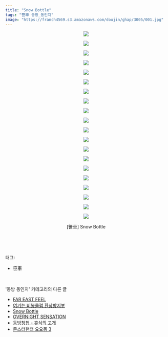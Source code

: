```yaml
---
title: "Snow Bottle"
tags: "笹車 동방_동인지"
image: "https://franch4569.s3.amazonaws.com/doujin/ghap/3005/001.jpg"
---
```

<div class="article">
<p style="text-align: center; clear: none; float: none;"><img src="{{ site.imgserver2 }}/ghap/3005/001.jpg"/></p>
<p style="text-align: center; clear: none; float: none;"><img src="{{ site.imgserver2 }}/ghap/3005/002.jpg"/></p>
<p style="text-align: center; clear: none; float: none;"><img src="{{ site.imgserver2 }}/ghap/3005/003.jpg"/></p>
<p style="text-align: center; clear: none; float: none;"><img src="{{ site.imgserver2 }}/ghap/3005/004.jpg"/></p>
<p style="text-align: center; clear: none; float: none;"><img src="{{ site.imgserver2 }}/ghap/3005/005.jpg"/></p>
<p style="text-align: center; clear: none; float: none;"><img src="{{ site.imgserver2 }}/ghap/3005/006.jpg"/></p>
<p style="text-align: center; clear: none; float: none;"><img src="{{ site.imgserver2 }}/ghap/3005/007.jpg"/></p>
<p style="text-align: center; clear: none; float: none;"><img src="{{ site.imgserver2 }}/ghap/3005/008.jpg"/></p>
<p style="text-align: center; clear: none; float: none;"><img src="{{ site.imgserver2 }}/ghap/3005/009.jpg"/></p>
<p style="text-align: center; clear: none; float: none;"><img src="{{ site.imgserver2 }}/ghap/3005/010.jpg"/></p>
<p style="text-align: center; clear: none; float: none;"><img src="{{ site.imgserver2 }}/ghap/3005/011.jpg"/></p>
<p style="text-align: center; clear: none; float: none;"><img src="{{ site.imgserver2 }}/ghap/3005/012.jpg"/></p>
<p style="text-align: center; clear: none; float: none;"><img src="{{ site.imgserver2 }}/ghap/3005/013.jpg"/></p>
<p style="text-align: center; clear: none; float: none;"><img src="{{ site.imgserver2 }}/ghap/3005/014.jpg"/></p>
<p style="text-align: center; clear: none; float: none;"><img src="{{ site.imgserver2 }}/ghap/3005/015.jpg"/></p>
<p style="text-align: center; clear: none; float: none;"><img src="{{ site.imgserver2 }}/ghap/3005/016.jpg"/></p>
<p style="text-align: center; clear: none; float: none;"><img src="{{ site.imgserver2 }}/ghap/3005/017.jpg"/></p>
<p style="text-align: center; clear: none; float: none;"><img src="{{ site.imgserver2 }}/ghap/3005/018.jpg"/></p>
<p style="text-align: center; clear: none; float: none;"><img src="{{ site.imgserver2 }}/ghap/3005/019.jpg"/></p>
<p style="text-align: center; clear: none; float: none;"><img src="{{ site.imgserver2 }}/ghap/3005/020.jpg"/></p>
<p style="text-align: center; clear: none; float: none;">[笹車] Snow Bottle</p>
<p><br/></p>
</div><br/>
<div class="tagTrail">
<p>태그: </p>
<ul>
<li>笹車</li>
</ul>
</div><br/>
<div class="another">
<p>'동방 동인지' 카테고리의 다른 글</p>
<ul>
<li><a href="/ghap_3008">FAR EAST FEEL</a></li>
<li><a href="/ghap_3007">여기는 비봉클럽 환상향지부</a></li>
<li><a href="/ghap_3005">Snow Bottle</a></li>
<li><a href="/ghap_3004">OVERNIGHT SENSATION</a></li>
<li><a href="/ghap_3003">동방청첩 - 휴식의 고개</a></li>
<li><a href="/ghap_3000">몬스터헌터 요요몽 3</a></li>
</ul>
</div><br/>
<div class="cb_module cb_fluid">
<div class="cb_wrt cb_profile">
</div><!-- commentList close -->
</div><br/>
